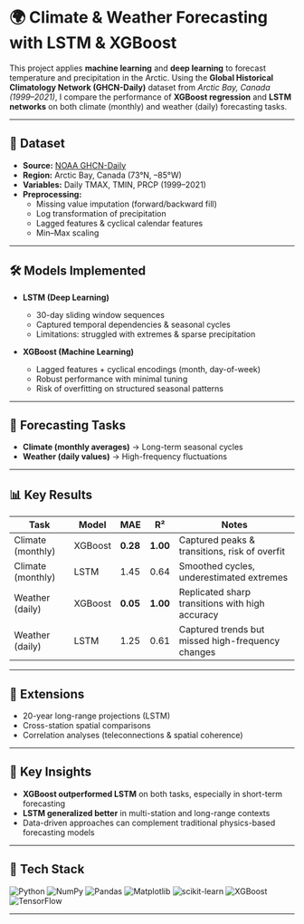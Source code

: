 # 🌍 Climate & Weather Forecasting with LSTM & XGBoost  

This project applies **machine learning** and **deep learning** to forecast temperature and precipitation in the Arctic. Using the **Global Historical Climatology Network (GHCN-Daily)** dataset from *Arctic Bay, Canada (1999–2021)*, I compare the performance of **XGBoost regression** and **LSTM networks** on both climate (monthly) and weather (daily) forecasting tasks.  

---

## 📂 Dataset  
- **Source:** [NOAA GHCN-Daily](https://www.ncei.noaa.gov/products/land-based-station/global-historical-climatology-network-daily)  
- **Region:** Arctic Bay, Canada (73°N, –85°W)  
- **Variables:** Daily TMAX, TMIN, PRCP (1999–2021)  
- **Preprocessing:**  
  - Missing value imputation (forward/backward fill)  
  - Log transformation of precipitation  
  - Lagged features & cyclical calendar features  
  - Min–Max scaling  

---

## 🛠️ Models Implemented  

- **LSTM (Deep Learning)**  
  - 30-day sliding window sequences  
  - Captured temporal dependencies & seasonal cycles  
  - Limitations: struggled with extremes & sparse precipitation  

- **XGBoost (Machine Learning)**  
  - Lagged features + cyclical encodings (month, day-of-week)  
  - Robust performance with minimal tuning  
  - Risk of overfitting on structured seasonal patterns  

---

## 🎯 Forecasting Tasks  

- **Climate (monthly averages)** → Long-term seasonal cycles  
- **Weather (daily values)** → High-frequency fluctuations  

---

## 📊 Key Results  

| Task | Model | MAE | R² | Notes |
|------|-------|-----|----|-------|
| Climate (monthly) | XGBoost | **0.28** | **1.00** | Captured peaks & transitions, risk of overfit |
| Climate (monthly) | LSTM | 1.45 | 0.64 | Smoothed cycles, underestimated extremes |
| Weather (daily)   | XGBoost | **0.05** | **1.00** | Replicated sharp transitions with high accuracy |
| Weather (daily)   | LSTM | 1.25 | 0.61 | Captured trends but missed high-frequency changes |

---

## 🔎 Extensions  

- 20-year long-range projections (LSTM)  
- Cross-station spatial comparisons  
- Correlation analyses (teleconnections & spatial coherence)  

---

## 📌 Key Insights  

- **XGBoost outperformed LSTM** on both tasks, especially in short-term forecasting  
- **LSTM generalized better** in multi-station and long-range contexts  
- Data-driven approaches can complement traditional physics-based forecasting models  

---

## 🚀 Tech Stack  

![Python](https://img.shields.io/badge/Python-3776AB?style=for-the-badge&logo=python&logoColor=white)  ![NumPy](https://img.shields.io/badge/NumPy-013243?style=for-the-badge&logo=numpy&logoColor=white)  ![Pandas](https://img.shields.io/badge/Pandas-150458?style=for-the-badge&logo=pandas&logoColor=white)  ![Matplotlib](https://img.shields.io/badge/Matplotlib-00599C?style=for-the-badge&logo=plotly&logoColor=white)  ![scikit-learn](https://img.shields.io/badge/scikit--learn-F7931E?style=for-the-badge&logo=scikit-learn&logoColor=white)  ![XGBoost](https://img.shields.io/badge/XGBoost-00599C?style=for-the-badge&logo=github&logoColor=white)  ![TensorFlow](https://img.shields.io/badge/TensorFlow-FF6F00?style=for-the-badge&logo=tensorflow&logoColor=white)  

---


